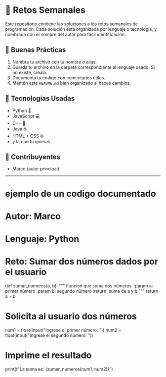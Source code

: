 # 🚀 Retos Semanales

Este repositorio contiene las soluciones a los retos semanales de programación. Cada solución está organizada por lenguaje o tecnología, y nombrada con el nombre del autor para fácil identificación.

## 📌 Buenas Prácticas

1. Nombra tu archivo con tu nombre o alias.
2. Guarda tu archivo en la carpeta correspondiente al lenguaje usado. Si no existe, créala.
3. Documenta tu código con comentarios útiles.
4. Mantén este `README.md` bien organizado si haces cambios.

## 🧠 Tecnologías Usadas

- Python 🐍
- JavaScript 💻
- C++ 🧠
- Java ☕
- HTML + CSS 🌐
- y la que tu quieras 

## 🙌 Contribuyentes

- Marco (autor principal)

---

# ejemplo de un codigo documentado

# Autor: Marco
# Lenguaje: Python
# Reto: Sumar dos números dados por el usuario

def sumar_numeros(a, b):
    """
    Función que suma dos números.
    :param a: primer número
    :param b: segundo número
    :return: suma de a y b
    """
    return a + b

# Solicita al usuario dos números
num1 = float(input("Ingrese el primer número: "))
num2 = float(input("Ingrese el segundo número: "))

# Imprime el resultado
print(f"La suma es: {sumar_numeros(num1, num2)}")

